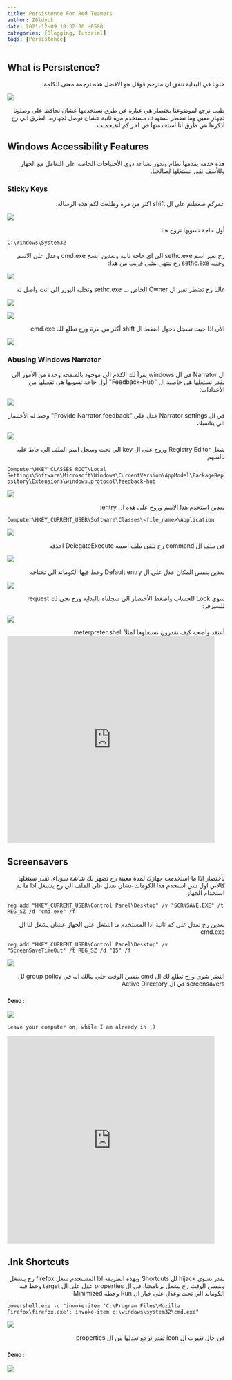 ```yaml
---
title: Persistence For Red Teamers
author: Z0ldyck
date: 2021-12-09 18:32:00 -0500
categories: [Blogging, Tutorial]
tags: [Persistence]
---
```


## What is Persistence?

<html>
<div dir="rtl" align="right">
خلونا في البداية نتفق ان مترجم قوقل هو الافضل هذه ترجمة معنى الكلمة:
</div>
</html>

![](../../images/persistence/5.png)


<html>
<div dir="rtl" align="right">
طيب نرجع لموضوعنا بختصار هي عبارة عن طرق نستخدمها عشان نحافظ على وصلونا لجهاز معين وما نضطر نستهدف مستخدم مرة ثانية عشان نوصل لجهازه. الطرق الي رح اذكرها هي طرق انا استخدمتها في اخر كم انقيجمنت.
</div>
</html>

## Windows Accessibility Features

<html>
<div dir="rtl" align="right">
هذه خدمة يقدمها نظام وندوز تساعد ذوي الأحتياجات الخاصة على التعامل مع الجهاز وللأسف نقدر نستغلها لصالحنا.
</div>
</html>

### Sticky Keys

<html>
<div dir="rtl" align="right">
عمركم ضغطتم على ال shift اكثر من مرة وطلعت لكم هذه الرسالة:
</div>
</html>

![](../../images/persistence/6.png)

<html>
<div dir="rtl" align="right">
أول حاجة تسويها تروح هنا 
</div>
</html>

```
C:\Windows\System32
```

<html>
<div dir="rtl" align="right">
رح تغير اسم sethc.exe الى اي حاجة ثانية وبعدين انسخ cmd.exe وعدل على الاسم وخليه sethc.exe رح تنتهي بشي قريب من هذا: 
</div>
</html>

![](../../images/persistence/3.png)

<html>
<div dir="rtl" align="right">
غالبا رح تضطر تغير ال Owner الخاص ب sethc.exe وتخليه اليوزر الي انت واصل له
</div>
</html>


![](../../images/persistence/1.png)


![](../../images/persistence/2.png)

<html>
<div dir="rtl" align="right">
الأن اذا جيت تسجل دخول اضغط ال shift أكثر من مرة ورح تطلع لك cmd.exe
</div>
</html>

![](../../images/persistence/4.png)

### Abusing Windows Narrator

<html>
<div dir="rtl" align="right">
ال Narrator في ال windows يقرأ لك الكلام الي موجود بالصفحة وحدة من الأمور الي نقدر نستغلها هي خاصية ال "Feedback-Hub" أول حاجة تسويها هي تفعيلها من الأعدادات: 
</div>
</html>

![](../../images/persistence/7.png)


<html>
<div dir="rtl" align="right">
في ال Narrator settings عدل على "Provide Narrator feedback" وحط له الأختصار الي يناسبك 
</div>
</html>

![](../../images/persistence/8.png)

<html>
<div dir="rtl" align="right">
شغل Registry Editor وروح على ال key الي تحت وسجل اسم الملف الي حاط عليه بالسهم 
</div>
</html>

`Computer\HKEY_CLASSES_ROOT\Local Settings\Software\Microsoft\Windows\CurrentVersion\AppModel\PackageRepository\Extensions\windows.protocol\feedback-hub`

![](../../images/persistence/9.png)

<html>
<div dir="rtl" align="right">
بعدين استخدم هذا الاسم وروح على هذه ال entry:
</div>
</html>

`Computer\HKEY_CURRENT_USER\Software\Classes\<file_name>\Application`

![](../../images/persistence/10.png)

<html>
<div dir="rtl" align="right">
في ملف ال command رح تلقى ملف اسمه DelegateExecute احذفه 
</div>
</html>

![](../../images/persistence/11.png)


<html>
<div dir="rtl" align="right">
بعدين بنفس المكان عدل على ال Default entry وحط فيها الكوماند الي تحتاجه 
</div>
</html>

![](../../images/persistence/12.png)

<html>
<div dir="rtl" align="right">
سوي Lock للحساب واضغط الأختصار الي سجلناه بالبداية ورح تجي لك request للسيرفر:
</div>
</html>

![](../../images/persistence/13.png)

<html>
<div dir="rtl" align="right">
أعتقد واضحة كيف تقدرون تستغلوها لمثلاً meterpreter shell
</div>
</html>

<html>
<body>
<iframe src="https://giphy.com/embed/1236TCtX5dsGEo" width="480" height="480" frameBorder="0" class="giphy-embed" allowFullScreen></iframe>
</body>
</html>


## Screensavers

<html>
<div dir="rtl" align="right">
بأختصار اذا ما استخدمت جهازك لمدة معينة رح تضهر لك شاشة سوداء. نقدر نستغلها كالأتي اول شي استخدم هذا الكوماند عشان نعدل على الملف الي رح يشتغل اذا ما تم استخدام الجهاز:
</div>
</html>

`reg add "HKEY_CURRENT_USER\Control Panel\Desktop" /v "SCRNSAVE.EXE" /t REG_SZ /d "cmd.exe" /f`

<html>
<div dir="rtl" align="right">
بعدين رح نعدل على كم ثانية اذا المستخدم ما اشتغل على الجهاز عشان يشغل لنا ال cmd.exe
</div>
</html>

`reg add "HKEY_CURRENT_USER\Control Panel\Desktop" /v "ScreenSaveTimeOut" /t REG_SZ /d "15" /f`

![](../../images/persistence/14.png)

<html>
<div dir="rtl" align="right">
انتضر شوي ورح تطلع لك ال cmd بنفس الوقت خلي ببالك انه في group policy لل screensavers في ال Active Directory
</div>
</html>

### `Demo:`

![](../../images/persistence/screen.gif)

`Leave your computer on, while I am already in ;)`
<html>
<body>
<iframe src="https://giphy.com/embed/1JyWrrkCIUQyQ" width="480" height="480" frameBorder="0" class="giphy-embed" allowFullScreen></iframe>
</body>
</html>

## .lnk Shortcuts

<html>
<div dir="rtl" align="right">
نقدر نسوي hijack لل Shortcuts وبهذه الطريقة اذا المستخدم شغل firefox رح يشتغل وبنفس الوقت رح يشغل برنامجنا. في ال properties عدل على ال target وحط فيه الكوماند الي تحت وعدل على خيار ال Run وحطه Minimized
</div>
</html>

`powershell.exe -c "invoke-item 'C:\Program Files\Mozilla Firefox\firefox.exe'; invoke-item c:\windows\system32\cmd.exe"`


![](../../images/persistence/16.png)

<html>
<div dir="rtl" align="right">
في حال تغيرت ال icon تقدر ترجع تعدلها من ال properties
</div>
</html>

### `Demo:`

![](../../images/persistence/17.gif)
